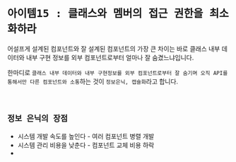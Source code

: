 # `아이템15 : 클래스와 멤버의 접근 권한을 최소화하라`

어설프게 설계된 컴포넌트와 잘 설계된 컴포넌트의 가장 큰 차이는 바로 클래스 내부 데이터와 내부 구현 정보를 외부 컴포넌트로부터 얼마나 잘 숨겼느냐입니다. 

한마디로 `클래스 내부 데이터와 내부 구현정보를 외부 컴포넌트로부터 잘 숨기며 오직 API를 통해서만 다른 컴포넌트와 소통`하는 것이 `정보은닉, 캡슐화`라고 합니다. 

<br>

## `정보 은닉의 장점`

- 시스템 개발 속도를 높인다 - 여러 컴포넌트 병렬 개발
- 시스템 관리 비용을 낮춘다 - 컴포넌트 교체 비용 하락
- 